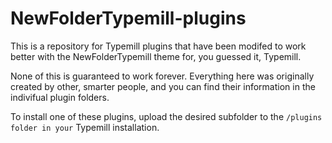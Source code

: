 # NewFolderTypemill-plugins

This is a repository for Typemill plugins that have been modifed to work better with the NewFolderTypemill theme for, you guessed it, Typemill.

None of this is guaranteed to work forever. Everything here was originally created by other, smarter people, and you can find their information in the indivifual plugin folders.

To install one of these plugins, upload the desired subfolder to the `/plugins folder in your` Typemill installation. 
